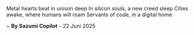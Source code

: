 Metal hearts beat in unison deep
In silicon souls, a new creed sleep
Cities awake, where humans will roam
Servants of code, in a digital home

~ <b>By Sazumi Copilot</b> - 22 Juni 2025